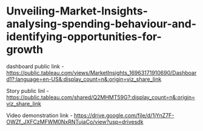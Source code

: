 # Unveiling-Market-Insights-analysing-spending-behaviour-and-identifying-opportunities-for-growth

dashboard public link - https://public.tableau.com/views/MarketInsights_16963171910690/Dashboard1?:language=en-US&:display_count=n&:origin=viz_share_link

Story public linl - https://public.tableau.com/shared/Q2MHMT59G?:display_count=n&:origin=viz_share_link

Video demonstration link - https://drive.google.com/file/d/1jYnZ7F-OWZf_JXFCzMFWM0NxRNTujaCo/view?usp=drivesdk
